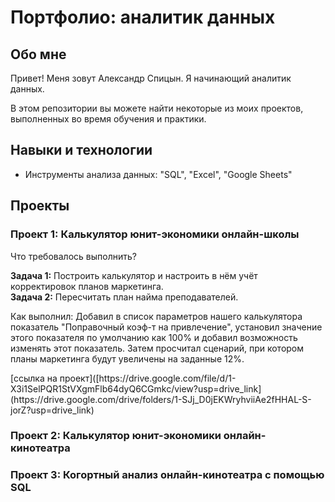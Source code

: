 # Портфолио: аналитик данных

## Обо мне

Привет! Меня зовут Александр Спицын. Я начинающий аналитик данных.

В этом репозитории вы можете найти некоторые из моих проектов, выполненных во время обучения и практики.


## Навыки и технологии
- Инструменты анализа данных: "SQL", "Excel", "Google Sheets"

## Проекты
### Проект 1: Калькулятор юнит-экономики онлайн-школы
<p>Что требовалось выполнить?</p>

<p><strong>Задача 1:</strong> Построить калькулятор и настроить в нём учёт корректировок планов маркетинга.<br>
  <strong>Задача 2:</strong> Пересчитать план найма преподавателей.</p>

<p>Как выполнил: Добавил в список параметров нашего калькулятора показатель "Поправочный коэф-т на привлечение", установил значение этого показателя по умолчанию как 100% и добавил возможность изменять этот показатель. Затем просчитал сценарий, при котором планы маркетинга будут увеличены на заданные 12%.</p>

<p>[ссылка на проект]([https://drive.google.com/file/d/1-X3i1SelPQR1StVXgmFlb64dyQ6CGmkc/view?usp=drive_link](https://drive.google.com/drive/folders/1-SJj_D0jEKWryhviiAe2fHHAL-S-jorZ?usp=drive_link)</p>

### Проект 2: Калькулятор юнит-экономики онлайн-кинотеатра
### Проект 3: Когортный анализ онлайн-кинотеатра с помощью SQL
